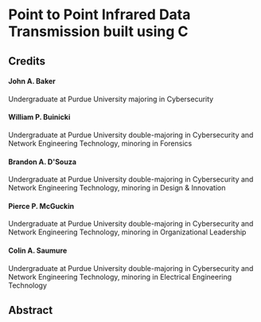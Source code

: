 # Point to Point Infrared Data Transmission built using C
## Credits
#### John A. Baker
Undergraduate at Purdue University majoring in Cybersecurity
#### William P. Buinicki
Undergraduate at Purdue University double-majoring in Cybersecurity and Network Engineering Technology, minoring in Forensics
#### Brandon A. D'Souza
Undergraduate at Purdue University double-majoring in Cybersecurity and Network Engineering Technology, minoring in Design & Innovation
#### Pierce P. McGuckin
Undergraduate at Purdue University double-majoring in Cybersecurity and Network Engineering Technology, minoring in Organizational Leadership
#### Colin A. Saumure
Undergraduate at Purdue University double-majoring in Cybersecurity and Network Engineering Technology, minoring in Electrical Engineering Technology

## Abstract
